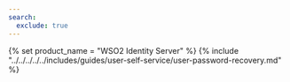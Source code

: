 ```yaml
---
search:
  exclude: true
---
```

{% set product_name = "WSO2 Identity Server" %}
{% include "../../../../../includes/guides/user-self-service/user-password-recovery.md" %}